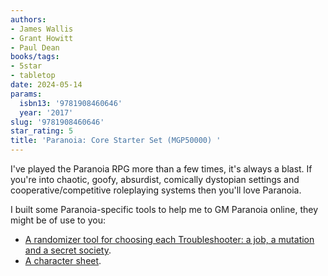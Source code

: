 ```yaml
---
authors:
- James Wallis
- Grant Howitt
- Paul Dean
books/tags:
- 5star
- tabletop
date: 2024-05-14
params:
  isbn13: '9781908460646'
  year: '2017'
slug: '9781908460646'
star_rating: 5
title: 'Paranoia: Core Starter Set (MGP50000) '
---
```


I've played the Paranoia RPG more than a few times, it's always a blast. If you're into chaotic, goofy, absurdist, comically dystopian settings and cooperative/competitive roleplaying systems then you'll love Paranoia.

<!--more-->

I built some Paranoia-specific tools to help me to GM Paranoia online, they might be of use to you:

- [A randomizer tool for choosing each Troubleshooter: a job, a mutation and a secret society](/bin/paranoia/).
- [A character sheet](/decks/paranoia.html).